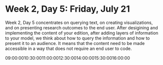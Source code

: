 # Week 2, Day 5: Friday, July 21

Week 2, Day 5 concentrates on querying text, on creating visualizations, and on presenting research outcomes to the end user. After desigining and implementing the content of your edition, after adding layers of information to your model, we think about how to query the information and how to present it to an audience. It means that the content need to be made accessible in a way that does not require an end user to code.

<td>09:00:00</td><td></td><td></td><td></td><td></td><td></td><td></td><td></td><td></td><td></td><td></td><td>10:30:00</td><td></td><td></td><td></td><td></td><td></td><td></td><td></td><td></td><td></td><td></td><td>11:00:00</td><td></td><td></td><td></td><td></td><td></td><td></td><td></td><td></td><td></td><td></td><td>12:30:00</td><td></td><td></td><td></td><td></td><td></td><td></td><td></td><td></td><td></td><td></td><td>14:00:00</td><td></td><td></td><td></td><td></td><td></td><td></td><td></td><td></td><td></td><td></td><td>15:30:00</td><td></td><td></td><td></td><td></td><td></td><td></td><td></td><td></td><td></td><td></td><td>16:00:00</td><td></td><td></td><td></td><td></td><td></td><td></td><td></td><td></td><td></td><td></td>